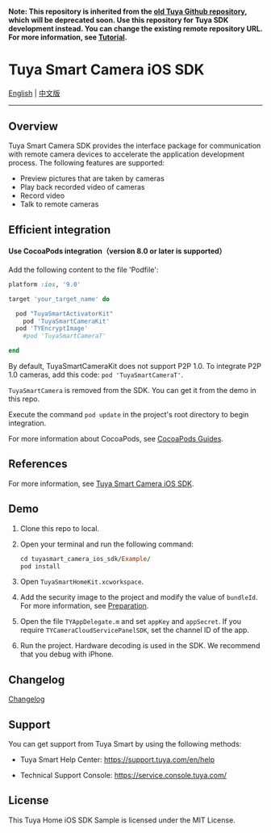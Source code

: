 #### Note: This repository is inherited from the [old Tuya Github repository](https://github.com/TuyaInc/tuyasmart_camera_ios_sdk), which will be deprecated soon. Use this repository for Tuya SDK development instead. You can change the existing remote repository URL. For more information, see [Tutorial](https://docs.github.com/en/free-pro-team@latest/github/using-git/changing-a-remotes-url).

# Tuya Smart Camera iOS SDK

[English](./README.md) | [中文版](./README-zh.md)

---

## Overview

Tuya Smart Camera SDK provides the interface package for communication with remote camera devices to accelerate the application development process. The following features are supported:

* Preview pictures that are taken by cameras
* Play back recorded video of cameras
* Record video
* Talk to remote cameras

## Efficient integration

#### Use CocoaPods integration（version 8.0 or later is supported）

Add the following content to the file 'Podfile':

```ruby
platform :ios, '9.0'

target 'your_target_name' do

  pod "TuyaSmartActivatorKit"
	pod 'TuyaSmartCameraKit'
  pod 'TYEncryptImage'
	#pod 'TuyaSmartCameraT'

end
```

By default, TuyaSmartCameraKit does not support P2P 1.0. To integrate P2P 1.0 cameras, add this code: `pod 'TuyaSmartCameraT'`.

`TuyaSmartCamera` is removed from the SDK. You can get it from the demo in this repo.

Execute the command ```pod update``` in the project's root directory to begin integration.

For more information about CocoaPods, see [CocoaPods Guides](https://guides.cocoapods.org/).

## References

For more information, see [Tuya Smart Camera iOS SDK](https://developer.tuya.com/en/docs/app-development/ios-app-sdk/extension-sdk/ipc-sdk/ipccamera?id=Ka5vexydbwua5).

## Demo

1. Clone this repo to local.

2. Open your terminal and run the following command:

   ```ruby
   cd tuyasmart_camera_ios_sdk/Example/
   pod install
   ```

3. Open `TuyaSmartHomeKit.xcworkspace`.

4. Add the security image to the project and modify the value of `bundleId`. For more information, see [Preparation](https://developer.tuya.com/en/docs/app-development/preparation/preparation?id=Ka69nt983bhh5).

5. Open the file `TYAppDelegate.m` and set `appKey` and `appSecret`. If you require `TYCameraCloudServicePanelSDK`, set the channel ID of the app.

6. Run the project. Hardware decoding is used in the SDK. We recommend that you debug with iPhone.

## Changelog

[Changelog](https://developer.tuya.com/en/docs/app-development/ios-app-sdk/extension-sdk/ipc-sdk/versionrecord?id=Ka5vox6pd09cn)

## Support

You can get support from Tuya Smart by using the following methods:

* Tuya Smart Help Center: https://support.tuya.com/en/help

* Technical Support Console: https://service.console.tuya.com/

## License

This Tuya Home iOS SDK Sample is licensed under the MIT License.
